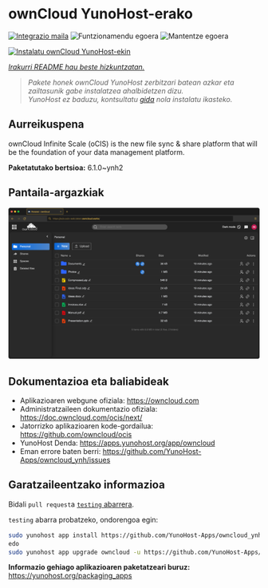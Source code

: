 <!--
Ohart ongi: README hau automatikoki sortu da <https://github.com/YunoHost/apps/tree/master/tools/readme_generator>ri esker
EZ editatu eskuz.
-->

# ownCloud YunoHost-erako

[![Integrazio maila](https://dash.yunohost.org/integration/owncloud.svg)](https://ci-apps.yunohost.org/ci/apps/owncloud/) ![Funtzionamendu egoera](https://ci-apps.yunohost.org/ci/badges/owncloud.status.svg) ![Mantentze egoera](https://ci-apps.yunohost.org/ci/badges/owncloud.maintain.svg)

[![Instalatu ownCloud YunoHost-ekin](https://install-app.yunohost.org/install-with-yunohost.svg)](https://install-app.yunohost.org/?app=owncloud)

*[Irakurri README hau beste hizkuntzatan.](./ALL_README.md)*

> *Pakete honek ownCloud YunoHost zerbitzari batean azkar eta zailtasunik gabe instalatzea ahalbidetzen dizu.*  
> *YunoHost ez baduzu, kontsultatu [gida](https://yunohost.org/install) nola instalatu ikasteko.*

## Aurreikuspena

ownCloud Infinite Scale (oCIS) is the new file sync & share platform that will be the foundation of your data management platform.

**Paketatutako bertsioa:** 6.1.0~ynh2

## Pantaila-argazkiak

![ownCloud(r)en pantaila-argazkia](./doc/screenshots/screenshot.png)

## Dokumentazioa eta baliabideak

- Aplikazioaren webgune ofiziala: <https://owncloud.com>
- Administratzaileen dokumentazio ofiziala: <https://doc.owncloud.com/ocis/next/>
- Jatorrizko aplikazioaren kode-gordailua: <https://github.com/owncloud/ocis>
- YunoHost Denda: <https://apps.yunohost.org/app/owncloud>
- Eman errore baten berri: <https://github.com/YunoHost-Apps/owncloud_ynh/issues>

## Garatzaileentzako informazioa

Bidali `pull request`a [`testing` abarrera](https://github.com/YunoHost-Apps/owncloud_ynh/tree/testing).

`testing` abarra probatzeko, ondorengoa egin:

```bash
sudo yunohost app install https://github.com/YunoHost-Apps/owncloud_ynh/tree/testing --debug
edo
sudo yunohost app upgrade owncloud -u https://github.com/YunoHost-Apps/owncloud_ynh/tree/testing --debug
```

**Informazio gehiago aplikazioaren paketatzeari buruz:** <https://yunohost.org/packaging_apps>
